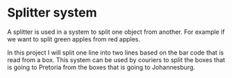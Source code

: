 # Splitter system

A splitter is used in a system to split one object from another. For example if 
we want to split green apples from red apples.

In this project I will split one line into two lines based on the bar code that
is read from a box. This system can be used by couriers to split the boxes that
is going to Pretoria from the boxes that is going to Johannesburg.